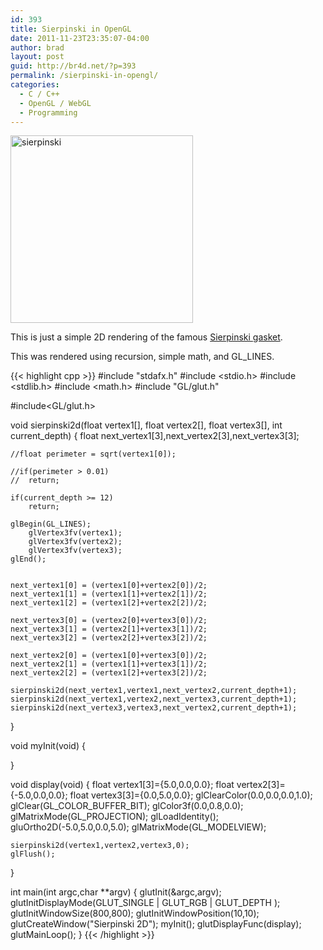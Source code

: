 ```yaml
---
id: 393
title: Sierpinski in OpenGL
date: 2011-11-23T23:35:07-04:00
author: brad
layout: post
guid: http://br4d.net/?p=393
permalink: /sierpinski-in-opengl/
categories:
  - C / C++
  - OpenGL / WebGL
  - Programming
---
```

[<img src="/images/2015/01/sierpinski-292x300.png" alt="sierpinski" width="292" height="300" class="alignleft size-medium wp-image-394" srcset="/images/2015/01/sierpinski-292x300.png 292w, /images/2015/01/sierpinski.png 489w" sizes="(max-width: 292px) 100vw, 292px" />](/images/2015/01/sierpinski.png)

This is just a simple 2D rendering of the famous [Sierpinski gasket](http://www.wolframalpha.com/input/?i=sierpinski+gasket&a=*C.sierpinski+gasket-_*Formula.dflt-&f2=11&f=SierpinskiGasket.n_11&x=10&y=7).

This was rendered using recursion, simple math, and GL_LINES.

{{< highlight cpp >}}
#include "stdafx.h"
#include <stdio.h>
#include <stdlib.h>
#include <math.h>
#include "GL/glut.h"

#include<GL/glut.h>

void sierpinski2d(float vertex1[], float vertex2[], float vertex3[], int current_depth)
{
    float next_vertex1[3],next_vertex2[3],next_vertex3[3];

    //float perimeter = sqrt(vertex1[0]);

    //if(perimeter > 0.01)
    //  return;

    if(current_depth >= 12)
        return;

    glBegin(GL_LINES);
        glVertex3fv(vertex1);
        glVertex3fv(vertex2);
        glVertex3fv(vertex3);
    glEnd();


    next_vertex1[0] = (vertex1[0]+vertex2[0])/2;
    next_vertex1[1] = (vertex1[1]+vertex2[1])/2;
    next_vertex1[2] = (vertex1[2]+vertex2[2])/2;

    next_vertex3[0] = (vertex2[0]+vertex3[0])/2;
    next_vertex3[1] = (vertex2[1]+vertex3[1])/2;
    next_vertex3[2] = (vertex2[2]+vertex3[2])/2;

    next_vertex2[0] = (vertex1[0]+vertex3[0])/2;
    next_vertex2[1] = (vertex1[1]+vertex3[1])/2;
    next_vertex2[2] = (vertex1[2]+vertex3[2])/2;

    sierpinski2d(next_vertex1,vertex1,next_vertex2,current_depth+1);
    sierpinski2d(next_vertex1,vertex2,next_vertex3,current_depth+1);
    sierpinski2d(next_vertex3,vertex3,next_vertex2,current_depth+1);
}

void myInit(void)
{

}

void display(void)
{
    float vertex1[3]={5.0,0.0,0.0};
    float vertex2[3]={-5.0,0.0,0.0};
    float vertex3[3]={0.0,5.0,0.0};
        glClearColor(0.0,0.0,0.0,1.0);
    glClear(GL_COLOR_BUFFER_BIT);
    glColor3f(0.0,0.8,0.0);
    glMatrixMode(GL_PROJECTION);
    glLoadIdentity();
    gluOrtho2D(-5.0,5.0,0.0,5.0);
    glMatrixMode(GL_MODELVIEW);

    sierpinski2d(vertex1,vertex2,vertex3,0);
    glFlush();
}

int main(int argc,char **argv)
{
    glutInit(&argc,argv);
    glutInitDisplayMode(GLUT_SINGLE | GLUT_RGB | GLUT_DEPTH );
    glutInitWindowSize(800,800);
    glutInitWindowPosition(10,10);
    glutCreateWindow("Sierpinski 2D");
    myInit();
    glutDisplayFunc(display);
    glutMainLoop();
}
{{< /highlight >}}
